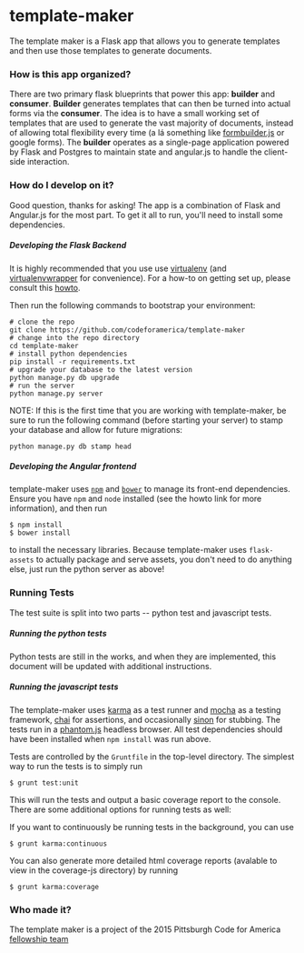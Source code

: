 # template-maker

The template maker is a Flask app that allows you to generate templates and then use those templates to generate documents.

### How is this app organized?

There are two primary flask blueprints that power this app: **builder** and **consumer**. **Builder** generates templates that can then be turned into actual forms via the **consumer**. The idea is to have a small working set of templates that are used to generate the vast majority of documents, instead of allowing total flexibility every time (a lá something like [formbuilder.js](https://github.com/dobtco/formbuilder) or google forms). The **builder** operates as a single-page application powered by Flask and Postgres to maintain state and angular.js to handle the client-side interaction.

### How do I develop on it?

Good question, thanks for asking! The app is a combination of Flask and Angular.js for the most part. To get it all to run, you'll need to install some dependencies.

##### Developing the Flask Backend

It is highly recommended that you use use [virtualenv](https://readthedocs.org/projects/virtualenv/) (and [virtualenvwrapper](https://virtualenvwrapper.readthedocs.org/en/latest/) for convenience). For a how-to on getting set up, please consult this [howto](https://github.com/codeforamerica/howto/blob/master/Python-Virtualenv.md).

Then run the following commands to bootstrap your environment:

    # clone the repo
    git clone https://github.com/codeforamerica/template-maker
    # change into the repo directory
    cd template-maker
    # install python dependencies
    pip install -r requirements.txt
    # upgrade your database to the latest version
    python manage.py db upgrade
    # run the server
    python manage.py server

NOTE: If this is the first time that you are working with template-maker, be sure to run the following command (before starting your server) to stamp your database and allow for future migrations:

    python manage.py db stamp head

##### Developing the Angular frontend

template-maker uses [`npm`](https://github.com/codeforamerica/howto/blob/master/Node.js.md) and [`bower`](http://bower.io/) to manage its front-end dependencies. Ensure you have `npm` and `node` installed (see the howto link for more information), and then run

    $ npm install
    $ bower install

to install the necessary libraries. Because template-maker uses `flask-assets` to actually package and serve assets, you don't need to do anything else, just run the python server as above!


### Running Tests

The test suite is split into two parts -- python test and javascript tests.

##### Running the python tests

Python tests are still in the works, and when they are implemented, this document will be updated with additional instructions.

##### Running the javascript tests

The template-maker uses [karma](http://karma-runner.github.io/0.12/index.html) as a test runner and [mocha](http://mochajs.org/) as a testing framework, [chai](http://chaijs.com/) for assertions, and occasionally [sinon](http://sinonjs.org/) for stubbing. The tests run in a [phantom.js](http://phantomjs.org/) headless browser. All test dependencies should have been installed when `npm install` was run above.

Tests are controlled by the `Gruntfile` in the top-level directory. The simplest way to run the tests is to simply run

    $ grunt test:unit

This will run the tests and output a basic coverage report to the console. There are some additional options for running tests as well:

If you want to continuously be running tests in the background, you can use

    $ grunt karma:continuous

You can also generate more detailed html coverage reports (avalable to view in the coverage-js directory) by running

    $ grunt karma:coverage

### Who made it?

The template maker is a project of the 2015 Pittsburgh Code for America [fellowship team](http://codeforamerica.org/governments/pittsburgh)
